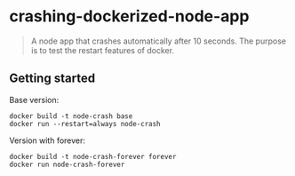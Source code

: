 # crashing-dockerized-node-app

> A node app that crashes automatically after 10 seconds. The purpose is to test the restart features of docker.


## Getting started

Base version:
```
docker build -t node-crash base
docker run --restart=always node-crash
```

Version with forever:

```
docker build -t node-crash-forever forever
docker run node-crash-forever
```
